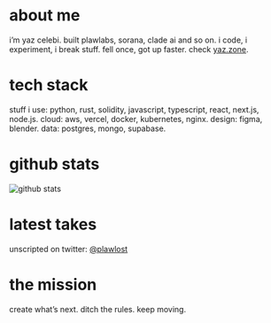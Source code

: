 # about me  
i’m yaz celebi. built plawlabs, sorana, clade ai and so on. i code, i experiment, i break stuff. fell once, got up faster. check [yaz.zone](https://yaz.zone).  

# tech stack  
stuff i use: python, rust, solidity, javascript, typescript, react, next.js, node.js. cloud: aws, vercel, docker, kubernetes, nginx. design: figma, blender. data: postgres, mongo, supabase.  

# github stats  
![github stats](https://github-readme-stats.vercel.app/api?username=plawlost&show_icons=true&theme=radical)  

# latest takes  
unscripted on twitter: [@plawlost](https://x.com/plawlost)  

# the mission  
create what’s next. ditch the rules. keep moving.  
